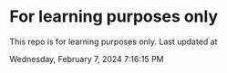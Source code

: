 # For learning purposes only
This repo is for learning purposes only.
Last updated at

Wednesday, February 7, 2024 7:16:15 PM

